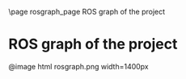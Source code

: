 \page rosgraph_page ROS graph of the project

# ROS graph of the project

@image html rosgraph.png width=1400px